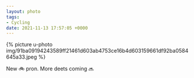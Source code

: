 ```yaml
---
layout: photo
tags:
- Cycling
date: 2021-11-13 17:57:05 +0000
---
```

{% picture u-photo img/91ba09194243589ff21461d603ab4753ce16b4d603159661df92ba0584645a33.jpeg %}
  
New 🚲 pron. More deets coming 🔜 
